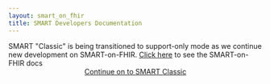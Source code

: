 ```yaml
---
layout: smart_on_fhir
title: SMART Developers Documentation
---
```


<div class='red_box'>SMART "Classic" is being transitioned to support-only mode as we continue new development on SMART-on-FHIR. <a href="http://fhir-docs.smartplatforms.org">Click here</a> to see the SMART-on-FHIR docs</div>

<center><a href="classic.html">Continue on to SMART Classic</a></center>